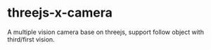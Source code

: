 # threejs-x-camera
A multiple vision camera base on threejs, support follow object with third/first vision.
